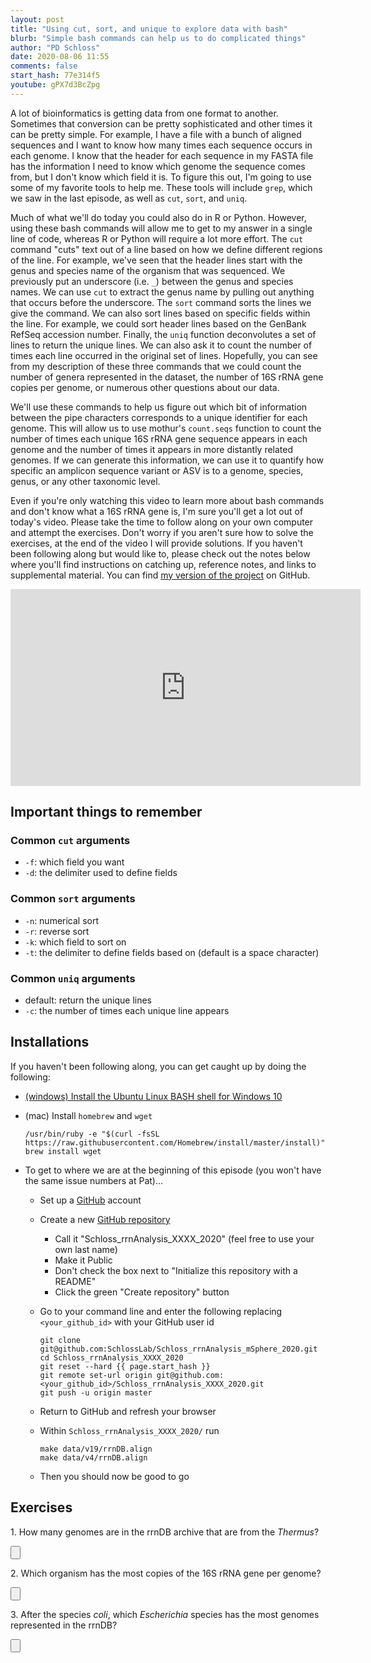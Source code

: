 ```yaml
---
layout: post
title: "Using cut, sort, and unique to explore data with bash"
blurb: "Simple bash commands can help us to do complicated things"
author: "PD Schloss"
date: 2020-08-06 11:55
comments: false
start_hash: 77e314f5
youtube: gPX7d3BcZpg
---
```


A lot of bioinformatics is getting data from one format to another. Sometimes that conversion can be pretty sophisticated and other times it can be pretty simple. For example, I have a file with a bunch of aligned sequences and I want to know how many times each sequence occurs in each genome. I know that the header for each sequence in my FASTA file has the information I need to know which genome the sequence comes from, but I don't know which field it is. To figure this out, I'm going to use some of my favorite tools to help me. These tools will include `grep`, which we saw in the last episode, as well as `cut`, `sort`, and `uniq`.

Much of what we'll do today you could also do in R or Python. However, using these bash commands will allow me to get to my answer in a single line of code, whereas R or Python will require a lot more effort. The `cut` command "cuts" text out of a line based on how we define different regions of the line. For example, we've seen that the header lines start with the genus and species name of the organism that was sequenced. We previously put an underscore (i.e. `_`) between the genus and species names. We can use `cut` to extract the genus name by pulling out anything that occurs before the underscore. The `sort` command sorts the lines we give the command. We can also sort lines based on specific fields within the line. For example, we could sort header lines based on the GenBank RefSeq accession number. Finally, the `uniq` function deconvolutes a set of lines to return the unique lines. We can also ask it to count the number of times each line occurred in the original set of lines. Hopefully, you can see from my description of these three commands that we could count the number of genera represented in the dataset, the number of 16S rRNA gene copies per genome, or numerous other questions about our data.

We'll use these commands to help us figure out which bit of information between the pipe characters corresponds to a unique identifier for each genome. This will allow us to use mothur's `count.seqs` function to count the number of times each unique 16S rRNA gene sequence appears in each genome and the number of times it appears in more distantly related genomes. If we can generate this information, we can use it to quantify how specific an amplicon sequence variant or ASV is to a genome, species, genus, or any other taxonomic level.

Even if you're only watching this video to learn more about bash commands and don't know what a 16S rRNA gene is, I'm sure you'll get a lot out of today's video. Please take the time to follow along on your own computer and attempt the exercises. Don't worry if you aren't sure how to solve the exercises, at the end of the video I will provide solutions. If you haven't been following along but would like to, please check out the notes below where you'll find instructions on catching up, reference notes, and links to supplemental material. You can find [my version of the project](https://github.com/SchlossLab/Schloss_rrnAnalysis_mSphere_2020) on GitHub.

<iframe style="margin: 0 auto;display:block;" width="560" height="315" src="https://www.youtube.com/embed/{{ page.youtube }}" frameborder="0" allow="accelerometer; autoplay; encrypted-media; gyroscope; picture-in-picture" allowfullscreen></iframe>


## Important things to remember

### Common `cut` arguments
* `-f`: which field you want
* `-d`: the delimiter used to define fields


### Common `sort` arguments
* `-n`: numerical sort
* `-r`: reverse sort
* `-k`: which field to sort on
* `-t`: the delimiter to define fields based on (default is a space character)


### Common `uniq` arguments
* default: return the unique lines
* `-c`: the number of times each unique line appears


## Installations

If you haven't been following along, you can get caught up by doing the following:

* [(windows) Install the Ubuntu Linux BASH shell for Windows 10](https://itsfoss.com/install-bash-on-windows/)
* (mac) Install `homebrew` and `wget`  

	```
	/usr/bin/ruby -e "$(curl -fsSL https://raw.githubusercontent.com/Homebrew/install/master/install)"
	brew install wget
	```

* To get to where we are at the beginning of this episode (you won't have the same issue numbers at Pat)...
  - Set up a [GitHub](https://www.github.com) account
  - Create a new [GitHub repository](https://github.com/new)
    - Call it "Schloss_rrnAnalysis_XXXX_2020" (feel free to use your own last name)
    - Make it Public
    - Don't check the box next to "Initialize this repository with a README"
    - Click the green "Create repository" button
  - Go to your command line and enter the following replacing `<your_github_id>` with your GitHub user id

		git clone git@github.com:SchlossLab/Schloss_rrnAnalysis_mSphere_2020.git
		cd Schloss_rrnAnalysis_XXXX_2020
		git reset --hard {{ page.start_hash }}
		git remote set-url origin git@github.com:<your_github_id>/Schloss_rrnAnalysis_XXXX_2020.git
		git push -u origin master  

  - Return to GitHub and refresh your browser
  - Within `Schloss_rrnAnalysis_XXXX_2020/` run

	```
	make data/v19/rrnDB.align
	make data/v4/rrnDB.align
	```

  - Then you should now be good to go


## Exercises

1\. How many genomes are in the rrnDB archive that are from the *Thermus*?

<input type="button" class="hideshow">
<div markdown="1" style="display:none;">
16

```
grep ">Thermus" data/raw/rrnDB-5.6_16S_rRNA.fasta | cut -f 2 -d "|" | sort | uniq | wc -l
```
</div>

2\. Which organism has the most copies of the 16S rRNA gene per genome?

<input type="button" class="hideshow">
<div markdown="1" style="display:none;">
*Photobacterium damselae* has 21 copies

```
grep ">" data/raw/rrnDB-5.6_16S_rRNA.fasta | cut -f 1,2 -d "|" | sort | uniq -c | sort -r | cut -f 1 -d "|" | head
```
</div>


3\. After the species *coli*, which *Escherichia* species has the most genomes represented in the rrnDB?

<input type="button" class="hideshow">
<div markdown="1" style="display:none;">
*Escherichia* with 6868

* 957 coli
* 15 albertii
* 5 fergusonii
* 1 sp.
* 1 marmotae

```
grep ">Escherichia" data/v19/rrnDB.align | cut -f 1,2 -d "|" | sort | uniq | cut -f 1 -d "|" | cut -f 2 -d "_" | sort | uniq -c | sort -r
```
</div>

